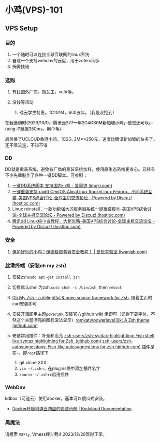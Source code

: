 # 小鸡(VPS)-101

## VPS Setup

### 目的

1. 一个随时可以连接全球互联网的linux系统
2. 自建一个支持webdav的云盘，用于zotero同步
3. ~~折腾扶墙~~

### 选购

1. 有钱国外厂商，搬瓦工，vultr等。
2. 没钱等活动

    1. 硅云学生特惠，1C1G1M，600五年。（我是没抢到）

~~在我选购时(2023/10/1)，腾讯云277一年2C4G30M新加坡小鸡，感觉还可以。(ping IP延迟350ms，用个毛）~~

最后换了UCLOUD香港小鸡，1C2G, 2M==250元，速度比腾讯新加坡的快多了，还不限流量，不错不错

### DD

DD就是重装系统，避免各厂商的预装系统加料，使用原生态系统更省心。已经有不少先辈制作了各种一键DD脚本。可参照：

1. [一键DD系统脚本 支持国内小鸡 - 爱墨迹 (imgki.com)](https://imgki.com/archives/774.html)
2. [一键重装支持 raid0 CentOS AlmaLinux RockyLinux Fedora，不同系统互装-美国VPS综合讨论-全球主机交流论坛 - Powered by Discuz! (hostloc.com)](https://hostloc.com/thread-1106004-1-1.html)
3. [Linux reinstall：一款功能强大的服务器系统一键重装脚本-美国VPS综合讨论-全球主机交流论坛 - Powered by Discuz! (hostloc.com)](https://hostloc.com/forum.php?mod=viewthread&amp;tid=1094336)
4. [腾讯dd Linux纯小白教程，大佬忽略-美国VPS综合讨论-全球主机交流论坛 - Powered by Discuz! (hostloc.com)](https://hostloc.com/forum.php?mod=viewthread&tid=1211202&highlight=%E6%95%99%E7%A8%8B)

### 安全

1. [保护好你的小鸡！保姆级服务器安全教程！ | 爱玩实验室 (iwanlab.com)](https://iwanlab.com/how-to-secure-a-linux-server/)

### 丝滑终端（安装oh my zsh）

1. 安装zsh`sudo apt-get install zsh`

2. 切换默认shell为zsh.`sudo chsh -s /bin/zsh`, then  `reboot`
3. [Oh My Zsh - a delightful &amp; open source framework for Zsh](https://ohmyz.sh/), 照着主页的curl安装即可
4. 安装开箱即用主题`power10k`,安装官方github wiki 走即可（记得下载字体，不然这个主题漂亮的图标没法显示）[romkatv/powerlevel10k: A Zsh theme (github.com)](https://github.com/romkatv/powerlevel10k)
5. 安装常用插件：补全和高亮
    [zsh-users/zsh-syntax-highlighting: Fish shell like syntax highlighting for Zsh. (github.com)](https://github.com/zsh-users/zsh-syntax-highlighting)
    [zsh-users/zsh-autosuggestions: Fish-like autosuggestions for zsh (github.com)](https://github.com/zsh-users/zsh-autosuggestions)
    插件是在`~`，即`root`路径下

    1. git clone XXX
    2. `vim ~/.zshrc`, 在plugins项中添加插件名字
    3. `source ~/.zshrc`启用插件

### WebDav

kdbox（可道云）使用docker，基本可以傻瓜式安装。

* [Docker环境可道云网盘的安装示例 | Kodcloud Documentation](https://docs.kodcloud.com/setup/docker/)

### 黑魔法

请搜索 `V2Fly`, Vmess裸奔截止2023/12/28暂时正常。